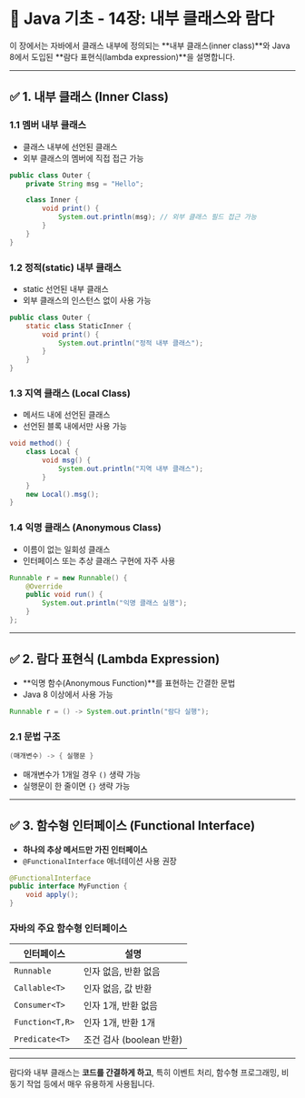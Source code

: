 # 📘 Java 기초 - 14장: 내부 클래스와 람다

이 장에서는 자바에서 클래스 내부에 정의되는 **내부 클래스(inner class)**와 Java 8에서 도입된 **람다 표현식(lambda expression)**을 설명합니다.

---

## ✅ 1. 내부 클래스 (Inner Class)

### 1.1 멤버 내부 클래스

- 클래스 내부에 선언된 클래스
- 외부 클래스의 멤버에 직접 접근 가능

```java
public class Outer {
    private String msg = "Hello";

    class Inner {
        void print() {
            System.out.println(msg); // 외부 클래스 필드 접근 가능
        }
    }
}
```

### 1.2 정적(static) 내부 클래스

- static 선언된 내부 클래스
- 외부 클래스의 인스턴스 없이 사용 가능

```java
public class Outer {
    static class StaticInner {
        void print() {
            System.out.println("정적 내부 클래스");
        }
    }
}
```

### 1.3 지역 클래스 (Local Class)

- 메서드 내에 선언된 클래스
- 선언된 블록 내에서만 사용 가능

```java
void method() {
    class Local {
        void msg() {
            System.out.println("지역 내부 클래스");
        }
    }
    new Local().msg();
}
```

### 1.4 익명 클래스 (Anonymous Class)

- 이름이 없는 일회성 클래스
- 인터페이스 또는 추상 클래스 구현에 자주 사용

```java
Runnable r = new Runnable() {
    @Override
    public void run() {
        System.out.println("익명 클래스 실행");
    }
};
```

---

## ✅ 2. 람다 표현식 (Lambda Expression)

- **익명 함수(Anonymous Function)**를 표현하는 간결한 문법
- Java 8 이상에서 사용 가능

```java
Runnable r = () -> System.out.println("람다 실행");
```

### 2.1 문법 구조

```java
(매개변수) -> { 실행문 }
```

- 매개변수가 1개일 경우 `()` 생략 가능
- 실행문이 한 줄이면 `{}` 생략 가능

---

## ✅ 3. 함수형 인터페이스 (Functional Interface)

- **하나의 추상 메서드만 가진 인터페이스**
- `@FunctionalInterface` 애너테이션 사용 권장

```java
@FunctionalInterface
public interface MyFunction {
    void apply();
}
```

### 자바의 주요 함수형 인터페이스

| 인터페이스      | 설명                    |
|-----------------|-------------------------|
| `Runnable`      | 인자 없음, 반환 없음     |
| `Callable<T>`   | 인자 없음, 값 반환       |
| `Consumer<T>`   | 인자 1개, 반환 없음      |
| `Function<T,R>` | 인자 1개, 반환 1개       |
| `Predicate<T>`  | 조건 검사 (boolean 반환) |

---

람다와 내부 클래스는 **코드를 간결하게 하고**, 특히 이벤트 처리, 함수형 프로그래밍, 비동기 작업 등에서 매우 유용하게 사용됩니다.